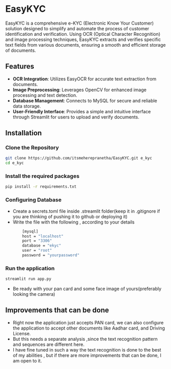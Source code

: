 # EasyKYC

EasyKYC is a comprehensive e-KYC (Electronic Know Your Customer) solution designed to simplify and automate the process of customer identification and verification. 
Using OCR (Optical Character Recognition) and image processing techniques, EasyKYC extracts and verifies specific text fields from various documents, ensuring a smooth and efficient storage of documents.

## Features

- **OCR Integration**: Utilizes EasyOCR for accurate text extraction from documents.
- **Image Preprocessing**: Leverages OpenCV for enhanced image processing and text detection.
- **Database Management**: Connects to MySQL for secure and reliable data storage.
- **User-Friendly Interface**: Provides a simple and intuitive interface through Streamlit for users to upload and verify documents.

## Installation


### Clone the Repository

```bash
git clone https://github.com/itsmeherepranetha/EasyKYC.git e_kyc
cd e_kyc
```
### Install the required packages

```bash
pip install -r requirements.txt
```
### Configuring Database
- Create a secrets.toml file inside .streamlit folder(keep it in .gitignore if you are thinking of pushing it to github or deploying it)
- Write the file with the following , according to your details
  ```bash
      [mysql]
      host = "localhost"
      port = "3306"
      database = "ekyc"
      user = "root"
      password = "yourpassword"

### Run the application
```bash
streamlit run app.py
```
- Be ready with your pan card and some face image of yours(preferably looking the camera)


## Improvements that can be done
- Right now the application just accepts PAN card, we can also configure the application to accept other documents like Aadhar card, and Driving License.
- But this needs a separate analysis ,since the text recognition pattern and sequences are different here.
- I have fine tuned in such a way the text recognition is done to the best of my abilities , but if there are more improvements that can be done, I am open to it.
